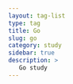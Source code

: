 ```yaml
---
layout: tag-list
type: tag
title: Go
slug: go
category: study
sidebar: true
description: >
   Go study
---
```

